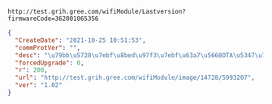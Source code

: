 `http://test.grih.gree.com/wifiModule/Lastversion?firmwareCode=362001065356`

```json
{
  "CreateDate": "2021-10-25 10:51:53",
  "commProtVer": "",
  "desc": "\u79bb\u5728\u7ebf\u8bed\u97f3\u7ebf\u63a7\u5668OTA\u5347\u7ea7\u6d4b\u8bd5",
  "forcedUpgrade": 0,
  "r": 200,
  "url": "http://test.grih.gree.com/wifiModule/image/14728/5993207",
  "ver": "1.02"
}
```